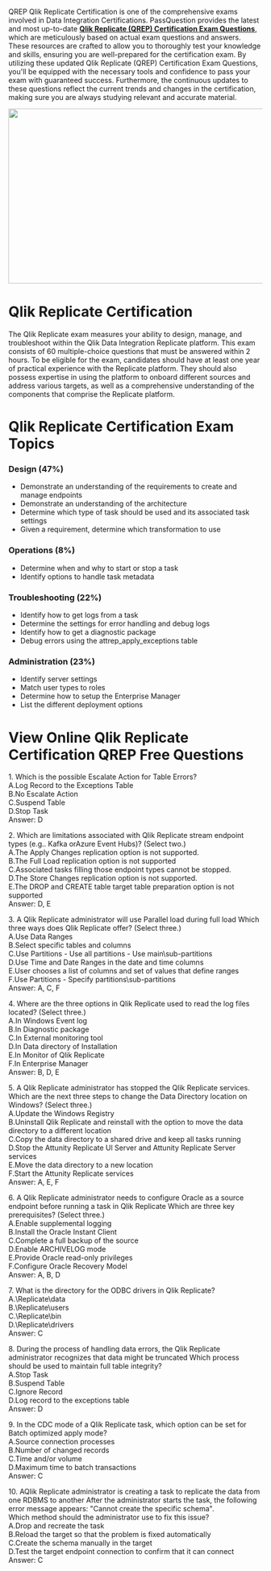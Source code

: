 <p>QREP Qlik Replicate Certification is one of the comprehensive exams involved in Data Integration Certifications. PassQuestion provides the latest and most up-to-date <strong><a href="https://www.passquestion.com/qrep.html">Qlik Replicate (QREP) Certification Exam Questions</a></strong>, which are meticulously based on actual exam questions and answers. These resources are crafted to allow you to thoroughly test your knowledge and skills, ensuring you are well-prepared for the certification exam. By utilizing these updated Qlik Replicate (QREP) Certification Exam Questions, you&#39;ll be equipped with the necessary tools and confidence to pass your exam with guaranteed success. Furthermore, the continuous updates to these questions reflect the current trends and changes in the certification, making sure you are always studying relevant and accurate material.</p>

<p><img alt="" src="https://www.passquestion.com/uploads/pqcom/images/20240708/98efec50547b15bcfb778fa3511b839e.png" style="height:347px; width:618px" /></p>

<h1>Qlik Replicate Certification</h1>

<p>The Qlik Replicate exam measures your ability to design, manage, and troubleshoot within the Qlik Data Integration Replicate platform. This exam consists of 60 multiple-choice questions that must be answered within 2 hours. To be eligible for the exam, candidates should have at least one year of practical experience with the Replicate platform. They should also possess expertise in using the platform to onboard different sources and address various targets, as well as a comprehensive understanding of the components that comprise the Replicate platform.</p>

<h1>Qlik Replicate Certification Exam Topics</h1>

<h3>Design (47%)</h3>

<ul>
	<li>Demonstrate an understanding of the requirements to create and manage endpoints</li>
	<li>Demonstrate an understanding of the architecture</li>
	<li>Determine which type of task should be used and its associated task settings</li>
	<li>Given a requirement, determine which transformation to use</li>
</ul>

<h3>Operations (8%)</h3>

<ul>
	<li>Determine when and why to start or stop a task</li>
	<li>Identify options to handle task metadata</li>
</ul>

<h3>Troubleshooting (22%)</h3>

<ul>
	<li>Identify how to get logs from a task</li>
	<li>Determine the settings for error handling and debug logs</li>
	<li>Identify how to get a diagnostic package</li>
	<li>Debug errors using the attrep_apply_exceptions table</li>
</ul>

<h3>Administration (23%)</h3>

<ul>
	<li>Identify server settings</li>
	<li>Match user types to roles</li>
	<li>Determine how to setup the Enterprise Manager</li>
	<li>List the different deployment options</li>
</ul>

<h1>View Online Qlik Replicate Certification QREP Free Questions</h1>

<p>1. Which is the possible Escalate Action for Table Errors?<br />
A.Log Record to the Exceptions Table<br />
B.No Escalate Action<br />
C.Suspend Table<br />
D.Stop Task<br />
Answer: D</p>

<p>2. Which are limitations associated with Qlik Replicate stream endpoint types (e.g.. Kafka orAzure Event Hubs)? (Select two.)<br />
A.The Apply Changes replication option is not supported.<br />
B.The Full Load replication option is not supported<br />
C.Associated tasks filling those endpoint types cannot be stopped.<br />
D.The Store Changes replication option is not supported.<br />
E.The DROP and CREATE table target table preparation option is not supported<br />
Answer: D, E</p>

<p>3. A Qlik Replicate administrator will use Parallel load during full load Which three ways does Qlik Replicate offer? (Select three.)<br />
A.Use Data Ranges<br />
B.Select specific tables and columns<br />
C.Use Partitions - Use all partitions - Use main\sub-partitions<br />
D.Use Time and Date Ranges in the date and time columns<br />
E.User chooses a list of columns and set of values that define ranges<br />
F.Use Partitions - Specify partitions\sub-partitions<br />
Answer: A, C, F</p>

<p>4. Where are the three options in Qlik Replicate used to read the log files located? (Select three.)<br />
A.In Windows Event log<br />
B.In Diagnostic package<br />
C.In External monitoring tool<br />
D.In Data directory of Installation<br />
E.In Monitor of Qlik Replicate<br />
F.In Enterprise Manager<br />
Answer: B, D, E</p>

<p>5. A Qlik Replicate administrator has stopped the Qlik Replicate services.<br />
Which are the next three steps to change the Data Directory location on Windows? (Select three.)<br />
A.Update the Windows Registry<br />
B.Uninstall Qlik Replicate and reinstall with the option to move the data directory to a different location<br />
C.Copy the data directory to a shared drive and keep all tasks running<br />
D.Stop the Attunity Replicate Ul Server and Attunity Replicate Server services<br />
E.Move the data directory to a new location<br />
F.Start the Attunity Replicate services<br />
Answer: A, E, F</p>

<p>6. A Qlik Replicate administrator needs to configure Oracle as a source endpoint before running a task in Qlik Replicate Which are three key prerequisites? (Select three.)<br />
A.Enable supplemental logging<br />
B.Install the Oracle Instant Client<br />
C.Complete a full backup of the source<br />
D.Enable ARCHIVELOG mode<br />
E.Provide Oracle read-only privileges<br />
F.Configure Oracle Recovery Model<br />
Answer: A, B, D</p>

<p>7. What is the directory for the ODBC drivers in Qlik Replicate?<br />
A.\Replicate\data<br />
B.\Replicate\users<br />
C.\Replicate\bin<br />
D.\Replicate\drivers<br />
Answer: C</p>

<p>8. During the process of handling data errors, the Qlik Replicate administrator recognizes that data might be truncated Which process should be used to maintain full table integrity?<br />
A.Stop Task<br />
B.Suspend Table<br />
C.Ignore Record<br />
D.Log record to the exceptions table<br />
Answer: D</p>

<p>9. In the CDC mode of a Qlik Replicate task, which option can be set for Batch optimized apply mode?<br />
A.Source connection processes<br />
B.Number of changed records<br />
C.Time and/or volume<br />
D.Maximum time to batch transactions<br />
Answer: C</p>

<p>10. AQlik Replicate administrator is creating a task to replicate the data from one RDBMS to another After the administrator starts the task, the following error message appears: &quot;Cannot create the specific schema&quot;.<br />
Which method should the administrator use to fix this issue?<br />
A.Drop and recreate the task<br />
B.Reload the target so that the problem is fixed automatically<br />
C.Create the schema manually in the target<br />
D.Test the target endpoint connection to confirm that it can connect<br />
Answer: C</p>
